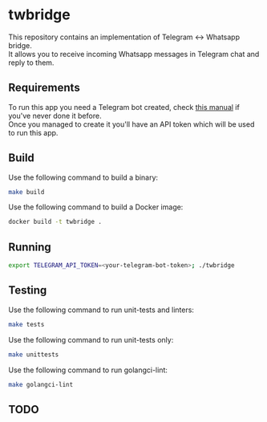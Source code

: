 # twbridge

This repository contains an implementation of Telegram <-> Whatsapp bridge.  
It allows you to receive incoming Whatsapp messages in Telegram chat and reply to them.

## Requirements 

To run this app you need a Telegram bot created, check [this manual](https://core.telegram.org/bots#3-how-do-i-create-a-bot)
if you've never done it before.  
Once you managed to create it you'll have an API token which will be used to run this app.

## Build

Use the following command to build a binary:

```bash
make build
```

Use the following command to build a Docker image:

```bash
docker build -t twbridge .
```

## Running

```bash
export TELEGRAM_API_TOKEN=<your-telegram-bot-token>; ./twbridge
```

## Testing

Use the following command to run unit-tests and linters:

```sh
make tests
```

Use the following command to run unit-tests only:

```sh
make unittests
```

Use the following command to run golangci-lint:

```sh
make golangci-lint
```

## TODO
